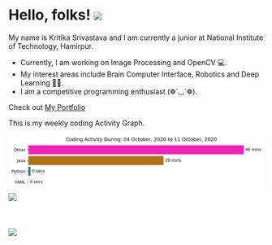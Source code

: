 # Hello, folks! <img src="https://raw.githubusercontent.com/MartinHeinz/MartinHeinz/master/wave.gif" width="30px">
My name is Kritika Srivastava and I am currently a junior at National Institute of Technology, Hamirpur.
- Currently, I am working on Image Processing and OpenCV 💻. 
- My interest areas include Brain Computer Interface, Robotics and Deep Learning 👩‍💻. 
- I am a competitive programming enthusiast (❁´◡`❁).

Check out [My Portfolio ](https://kritika-srivastava.github.io/)

 This is my weekly coding Activity Graph.
&nbsp;

 <img src=https://github.com/kritika-srivastava/kritika-srivastava/blob/master/images/stat.svg> 

<img src="https://github-readme-stats.vercel.app/api/top-langs/?username=kritika-srivastava&title_color=FF0000" />

# ![](https://komarev.com/ghpvc/?username=kritika-srivastava&color=green)
